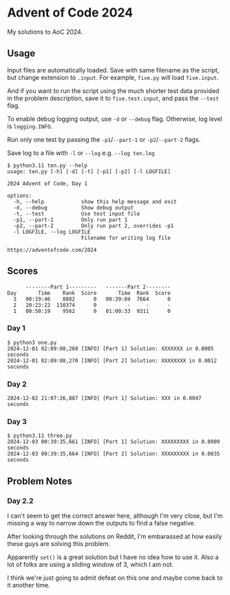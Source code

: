 # Advent of Code 2024

My solutions to AoC 2024.

## Usage

Input files are automatically loaded. Save with same filename as the script, but change extension to `.input`. For example, `five.py` will load `five.input`.

And if you want to run the script using the much shorter test data provided in the problem description, save it to `five.test.input`, and pass the `--test` flag.

To enable debug logging output, use `-d` or `--debug` flag. Otherwise, log level is `logging.INFO`.

Run only one test by passing the `-p1`/`--part-1` or `-p2`/`--part-2` flags. 

Save log to a file with `-l` or `--log` e.g. `--log ten.log`

```
$ python3.11 ten.py --help
usage: ten.py [-h] [-d] [-t] [-p1] [-p2] [-l LOGFILE]

2024 Advent of Code, Day 1

options:
  -h, --help            show this help message and exit
  -d, --debug           Show debug output
  -t, --test            Use test input file
  -p1, --part-1         Only run part 1
  -p2, --part-2         Only run part 2, overrides -p1
  -l LOGFILE, --log LOGFILE
                        Filename for writing log file

https://adventofcode.com/2024
```

## Scores

```
      --------Part 1---------   -------Part 2--------
Day       Time    Rank  Score       Time  Rank  Score
  3   00:19:46    8082      0   00:39:04  7664      0
  2   20:23:22  110374      0          -     -      -
  1   00:50:19    9562      0   01:00:33  9311      0
```

### Day 1
```
$ python3 one.py
2024-12-01 02:09:08,268 [INFO] [Part 1] Solution: XXXXXXX in 0.0005 seconds
2024-12-01 02:09:08,270 [INFO] [Part 2] Solution: XXXXXXXX in 0.0012 seconds
```

### Day 2
```
2024-12-02 21:07:26,887 [INFO] [Part 1] Solution: XXX in 0.0047 seconds
```

### Day 3
```
$ python3.11 three.py
2024-12-03 00:39:35,661 [INFO] [Part 1] Solution: XXXXXXXXX in 0.0009 seconds
2024-12-03 00:39:35,664 [INFO] [Part 2] Solution: XXXXXXXXX in 0.0035 seconds
```

## Problem Notes

### Day 2.2

I can't seem to get the correct answer here, although I'm very close, but I'm missing a way to narrow down the outputs to find a false negative.

After looking through the solutions on Reddit, I'm embarassed at how easily these guys are solving this problem.

Apparently `set()` is a great solution but I have no idea how to use it. Also a lot of folks are using a sliding window of 3, which I am not.

I think we're just going to admit defeat on this one and maybe come back to it another time.
